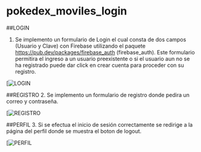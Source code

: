 # pokedex_moviles_login

##LOGIN

1. Se implemento un formulario de Login el cual consta de dos campos (Usuario y Clave)
con Firebase utilizando el paquete https://pub.dev/packages/firebase_auth (firebase_auth). Este formulario permitira el ingreso a un usuario preexistente o si el usuario aun no se ha registrado puede dar click en crear cuenta para proceder con su registro.


[![LOGIN](https://postimg.cc/75FkJndv)

##REGISTRO
2. Se implemento un formulario de registro donde pedira un correo y contraseña. 


[![REGISTRO](https://postimg.cc/Ny8jgnMC)

##PERFIL
3. Si se efectua el inicio de sesión correctamente se redirige a la página del perfil donde se muestra el boton de logout.


[![PERFIL](https://postimg.cc/jW8dw7Hy)

